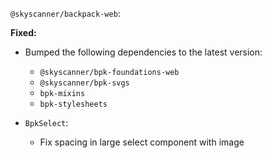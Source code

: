 `@skyscanner/backpack-web`:

**Fixed:**

- Bumped the following dependencies to the latest version:
  - `@skyscanner/bpk-foundations-web`
  - `@skyscanner/bpk-svgs`
  - `bpk-mixins`
  - `bpk-stylesheets`

- `BpkSelect`:
    - Fix spacing in large select component with image
